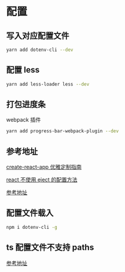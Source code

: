 # 配置

## 写入对应配置文件

```bash
yarn add dotenv-cli --dev
```

## 配置 less

```bash
yarn add less-loader less --dev
```

## 打包进度条

webpack 插件

```bash
yarn add progress-bar-webpack-plugin --dev
```

## 参考地址

[create-react-app 优雅定制指南](https://zhuanlan.zhihu.com/p/96103181)

[react 不使用 eject 的配置方法](https://blog.csdn.net/qq_21567385/article/details/108383083)

[参考地址](https://www.mk2048.com/blog/blog_hjjjihhhakhib.html)

## 配置文件载入

```bash
npm i dotenv-cli -g
```

## ts 配置文件不支持 paths

[参考地址](https://www.yuque.com/tuanchang-d1rgt/xiycpz/fy5az7?language=en-us)
